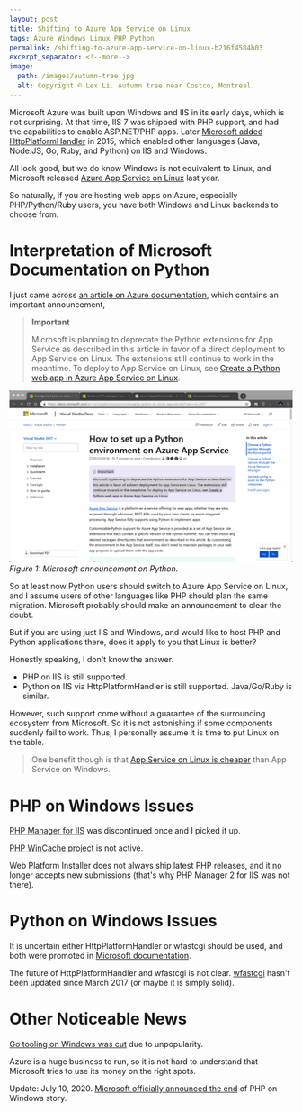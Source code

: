 ```yaml
---
layout: post
title: Shifting to Azure App Service on Linux
tags: Azure Windows Linux PHP Python
permalink: /shifting-to-azure-app-service-on-linux-b216f4584b03
excerpt_separator: <!--more-->
image:
  path: /images/autumn-tree.jpg
  alt: Copyright © Lex Li. Autumn tree near Costco, Montreal.
---
```


Microsoft Azure was built upon Windows and IIS in its early days, which is not surprising. At that time, IIS 7 was shipped with PHP support, and had the capabilities to enable ASP.NET/PHP apps. Later [Microsoft added HttpPlatformHandler](https://azure.microsoft.com/en-ca/blog/announcing-the-release-of-the-httpplatformhandler-module-for-iis-8/) in 2015, which enabled other languages (Java, Node.JS, Go, Ruby, and Python) on IIS and Windows.

All look good, but we do know Windows is not equivalent to Linux, and Microsoft released [Azure App Service on Linux](https://azure.microsoft.com/en-ca/blog/general-availability-of-app-service-on-linux-and-web-app-for-containers/) last year.

So naturally, if you are hosting web apps on Azure, especially PHP/Python/Ruby users, you have both Windows and Linux backends to choose from.
<!--more-->

# Interpretation of Microsoft Documentation on Python

I just came across [an article on Azure documentation](https://learn.microsoft.com/en-us/previous-versions/visualstudio/visual-studio-2017/python/managing-python-on-azure-app-service?view=vs-2017), which contains an important announcement,

> **Important**
>
> Microsoft is planning to deprecate the Python extensions for App Service as described in this article in favor of a direct deployment to App Service on Linux. The extensions still continue to work in the meantime. To deploy to App Service on Linux, see [Create a Python web app in Azure App Service on Linux](https://docs.microsoft.com/azure/app-service/containers/quickstart-python).

![img-description](/images/python-announcement.png)
_Figure 1: Microsoft announcement on Python._

So at least now Python users should switch to Azure App Service on Linux, and I assume users of other languages like PHP should plan the same migration. Microsoft probably should make an announcement to clear the doubt.

But if you are using just IIS and Windows, and would like to host PHP and Python applications there, does it apply to you that Linux is better?

Honestly speaking, I don't know the answer.

* PHP on IIS is still supported.
* Python on IIS via HttpPlatformHandler is still supported. Java/Go/Ruby is similar.

However, such support come without a guarantee of the surrounding ecosystem from Microsoft. So it is not astonishing if some components suddenly fail to work. Thus, I personally assume it is time to put Linux on the table.

> One benefit though is that [App Service on Linux is cheaper](https://azure.microsoft.com/en-ca/pricing/details/app-service/linux/) than App Service on Windows.

# PHP on Windows Issues

[PHP Manager for IIS](https://docs.phpmanager.xyz/getting-started/history.html) was discontinued once and I picked it up.

[PHP WinCache project](https://forums.iis.net/t/1236165.aspx?PHP+7+2+and+future+of+WinCache) is not active.

Web Platform Installer does not always ship latest PHP releases, and it no longer accepts new submissions (that's why PHP Manager 2 for IIS was not there).

# Python on Windows Issues

It is uncertain either HttpPlatformHandler or wfastcgi should be used, and both were promoted in [Microsoft documentation](https://github.com/MicrosoftDocs/azure-docs/issues/7835).

The future of HttpPlatformHandler and wfastcgi is not clear. [wfastcgi](https://pypi.org/project/wfastcgi/#history) hasn't been updated since March 2017 (or maybe it is simply solid).

# Other Noticeable News

[Go tooling on Windows was cut](https://github.com/Azure/app-service-announcements/issues/45) due to unpopularity.

Azure is a huge business to run, so it is not hard to understand that Microsoft tries to use its money on the right spots.

Update: July 10, 2020. [Microsoft officially announced the end](https://news-web.php.net/php.internals/110907) of PHP on Windows story.
